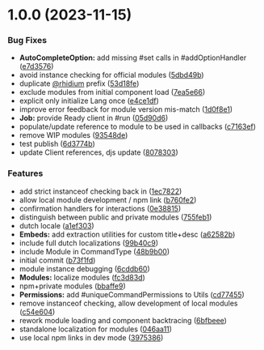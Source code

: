 # 1.0.0 (2023-11-15)


### Bug Fixes

* **AutoCompleteOption:** add missing #set calls in #addOptionHandler ([e7d3576](https://github.com/rhidium/core/commit/e7d357655445b4ec9bc220c831813e602e8123e0))
* avoid instance checking for official modules ([5dbd49b](https://github.com/rhidium/core/commit/5dbd49bfedd04e972c3a9e9ac8366af3acd23397))
* duplicate [@rhidium](https://github.com/rhidium) prefix ([53d18fe](https://github.com/rhidium/core/commit/53d18fe3ef811d75d1ef3db1249318669f4beb13))
* exclude modules from initial component load ([7ea5e66](https://github.com/rhidium/core/commit/7ea5e665127cc6710e305a9e3f358c6f791c43a5))
* explicit only initialize Lang once ([e4ce1df](https://github.com/rhidium/core/commit/e4ce1dfff35dc4c89eb0f8fcff652f845027d9d0))
* improve error feedback for module version mis-match ([1d0f8e1](https://github.com/rhidium/core/commit/1d0f8e1e60b94c8e01071c3c883d70f375be22d4))
* **Job:** provide Ready client in #run ([05d90d6](https://github.com/rhidium/core/commit/05d90d6b46fb312eb5b4ca4cd6bd8c0aacf18eb8))
* populate/update reference to module to be used in callbacks ([c7163ef](https://github.com/rhidium/core/commit/c7163efa36879cf4db557665a27249a9713914a7))
* remove WIP modules ([93548de](https://github.com/rhidium/core/commit/93548deb3864aa40713678c2bf89ecd83e0fe9a4))
* test publish ([6d3774b](https://github.com/rhidium/core/commit/6d3774ba78edac042da0070e0bd7c019ee71a2ee))
* update Client<boolean> references, djs update ([8078303](https://github.com/rhidium/core/commit/8078303603d1d8535ec944f1f18f700f8e24af21))


### Features

* add strict instanceof checking back in ([1ec7822](https://github.com/rhidium/core/commit/1ec78223a0107dc6757f1c5db796ce319da3a417))
* allow local module development / npm link ([b760fe2](https://github.com/rhidium/core/commit/b760fe28b7c1d51512e1a572e0447bccca6829fc))
* confirmation handlers for interactions ([0e38815](https://github.com/rhidium/core/commit/0e388153b380604e89d3eb552b7be7da06656fe2))
* distinguish between public and private modules ([755feb1](https://github.com/rhidium/core/commit/755feb1d0f00debb21b0d88019dd86bfe251d865))
* dutch locale ([a1ef303](https://github.com/rhidium/core/commit/a1ef303699b403fc5de3a3730a15ca5f06e2dd1b))
* **Embeds:** add extraction utilities for custom title+desc ([a62582b](https://github.com/rhidium/core/commit/a62582bcf4ef504fa210c78848511e7c9dfc6530))
* include full dutch localizations ([99b40c9](https://github.com/rhidium/core/commit/99b40c98c5c04e9e0b2326902a0223a977559c6a))
* include Module in CommandType ([48b9b00](https://github.com/rhidium/core/commit/48b9b0022c1fda8a143d1be79cca85df42a551e7))
* initial commit ([b73f1fd](https://github.com/rhidium/core/commit/b73f1fdc43a842aa34a29e30573e903426610cf6))
* module instance debugging ([6cddb60](https://github.com/rhidium/core/commit/6cddb60123dbc63a03cca32b2be7b124776e5ade))
* **Modules:** localize modules ([fc3d83d](https://github.com/rhidium/core/commit/fc3d83d4f982b168fbddce8925e40a29b659ce35))
* npm+private modules ([bbaffe9](https://github.com/rhidium/core/commit/bbaffe9c6adc20421c7eb401d771157757d2fa77))
* **Permissions:** add #uniqueCommandPermissions to Utils ([cd77455](https://github.com/rhidium/core/commit/cd774557af27c74d7f5e8b35e36c4bcaa5cb086b))
* remove instanceof checking, allow development of local modules ([c54e604](https://github.com/rhidium/core/commit/c54e6048d1251a266d08b4ef73453cff9537b315))
* rework module loading and component backtracing ([6bfbeee](https://github.com/rhidium/core/commit/6bfbeeea5ef08beb27968817fc07c50c5b385c5f))
* standalone localization for modules ([046aa11](https://github.com/rhidium/core/commit/046aa117a4492870127d3ece6d504ee68ff696e3))
* use local npm links in dev mode ([3975386](https://github.com/rhidium/core/commit/3975386cd4e7af479644054bfca49d0836fa3db8))
